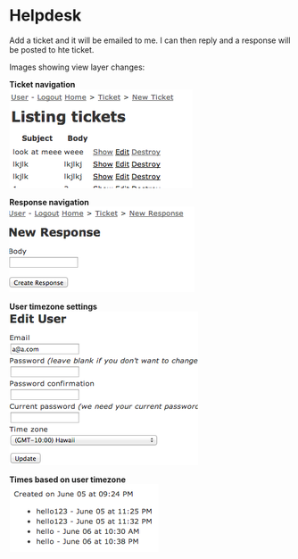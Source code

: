 # Helpdesk

Add a ticket and it will be emailed to me. I can then reply and a response will be posted to hte ticket.

Images showing view layer changes:

**Ticket navigation**  
![Tickets navigation](ticket-nav.png)

**Response navigation**  
![Response navigation](response-nav.png)

**User timezone settings**  
![Timezone setting](timezone.png)

**Times based on user timezone**  
![Timezone based times](timezone2.png)
